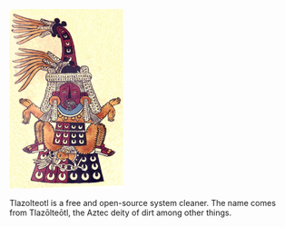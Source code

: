[![Tlazōlteōtl](assets/tlazolteotl_codex_borbonicus.jpg)](https://en.wikipedia.org/wiki/Tlaz%C5%8Dlte%C5%8Dtl)

Tlazolteotl is a free and open-source system cleaner. The name comes from Tlazōlteōtl, the Aztec deity of dirt among other things.